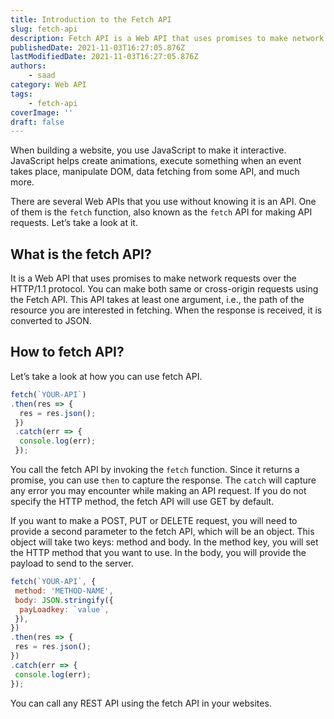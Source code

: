 ```yaml
---
title: Introduction to the Fetch API
slug: fetch-api
description: Fetch API is a Web API that uses promises to make network requests over the HTTP/1.1 protocol.
publishedDate: 2021-11-03T16:27:05.876Z
lastModifiedDate: 2021-11-03T16:27:05.876Z
authors:
    - saad
category: Web API
tags:
    - fetch-api
coverImage: ''
draft: false
---
```


<Lead>

When building a website, you use JavaScript to make it interactive. JavaScript helps create animations, execute something when an event takes place, manipulate DOM, data fetching from some API, and much more.

</Lead>

There are several Web APIs that you use without knowing it is an API. One of them is the `fetch` function, also known as the `fetch` API for making API requests. Let’s take a look at it.

## What is the fetch API?

It is a Web API that uses promises to make network requests over the HTTP/1.1 protocol. You can make both same or cross-origin requests using the Fetch API. This API takes at least one argument, i.e., the path of the resource you are interested in fetching. When the response is received, it is converted to JSON.

## How to fetch API?

Let’s take a look at how you can use fetch API.

```js
fetch(`YOUR-API`)
.then(res => {
  res = res.json();
 })
 .catch(err => {
  console.log(err);
 });
```

You call the fetch API by invoking the `fetch` function. Since it returns a promise, you can use `then` to capture the response. The `catch` will capture any error you may encounter while making an API request. If you do not specify the HTTP method, the fetch API will use GET by default.

If you want to make a POST, PUT or DELETE request, you will need to provide a second parameter to the fetch API, which will be an object. This object will take two keys: method and body. In the method key, you will set the HTTP method that you want to use. In the body, you will provide the payload to send to the server.

```js
fetch(`YOUR-API`, {
 method: 'METHOD-NAME',
 body: JSON.stringify({
  payLoadkey: `value`,
 }),
})
.then(res => {
 res = res.json();
})
.catch(err => {
 console.log(err);
});
```

You can call any REST API using the fetch API in your websites.
